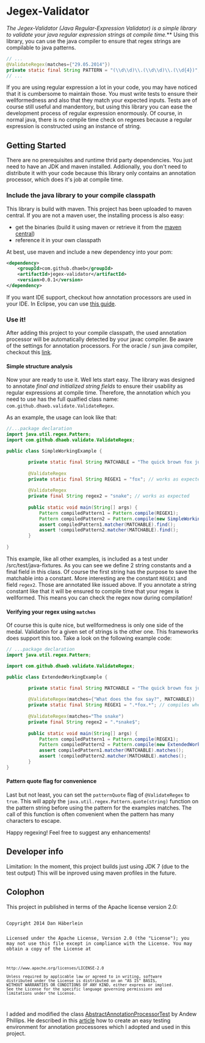 # Jegex-Validator

_The Jegex-Validator (Java Regular-Expression Validator) is a simple library to validate your java regular expression strings at *compile time*._**
Using this library, you can use the java compiler to ensure that regex strings are compilable to java patterns.

```java
// ...
@ValidateRegex(matches={"29.05.2014"})
private static final String PATTERN = "(\\d\\d)\\.(\\d\\d)\\.(\\d{4})"; // can be used later as input for java.util.regex.Pattern.compile(...)
// ...
```

If you are using regular expression a lot in your code, you may have noticed that it is cumbersome to maintain those. You must write tests to ensure their wellformedness and also that they match your expected inputs. Tests are of course still useful and mandentory, but using this library you can ease the development process of regular expression enormously.
Of course, in normal java, there is no compile time check on regexes because a regular expression is constructed using an instance of string. 

## Getting Started
There are no prerequisites and runtime thrid party dependencies. You just need to have an JDK and maven installed.
Addionally, you don't need to distribute it with your code because this library only contains an annotation processor, which does it's job at compile time.

### Include the java library to your compile classpath

This library is build with maven. This project has been uploaded to maven central.
If you are not a maven user, the installing process is also easy:
- get the binaries (build it using maven or retrieve it from the [maven central](https://oss.sonatype.org/#nexus-search;quick~jegex))
- reference it in your own classpath

At best, use maven and include a new dependency into your pom:
```xml
<dependency>
    <groupId>com.github.dhaeb</groupId>
    <artifactId>jegex-validator</artifactId>
    <version>0.0.1</version>
</dependency>
```

If you want IDE support, checkout how annotation processors are used in your IDE.
In Eclipse, you can use [this guide](http://www.eclipse.org/jdt/apt/introToAPT.php).

### Use it!

After adding this project to your compile classpath, the used annotation processor will be automatically detected by your javac compiler.
Be aware of the settings for annotation processors. For the oracle / sun java compiler, checkout this [link](http://docs.oracle.com/javase/7/docs/technotes/tools/windows/javac.html).

#### Simple structure analysis

Now your are ready to use it. Well lets start easy. The library was designed to annotate *final and initialized string fields* to ensure their usability as regular expressions at compile time.
Therefore, the annotation which you need to use has the full qualfied class name: <code>com.github.dhaeb.validate.ValidateRegex</code>. 

As an example, the usage can look like that:

```java
//...package declaration
import java.util.regex.Pattern;
import com.github.dhaeb.validate.ValidateRegex;

public class SimpleWorkingExample {

        private static final String MATCHABLE = "The quick brown fox jumps over the lazy dog.";
            
        @ValidateRegex
        private static final String REGEX1 = "fox"; // works as expected
              
        @ValidateRegex
        private final String regex2 = "snake"; // works as expected
                                   
        public static void main(String[] args) {
            Pattern compiledPattern1 = Pattern.compile(REGEX1);
            Pattern compiledPattern2 = Pattern.compile(new SimpleWorkingExample().regex2);
            assert compiledPattern1.matcher(MATCHABLE).find();
            assert !compiledPattern2.matcher(MATCHABLE).find();
        }
                                                                                    
}
```

This example, like all other examples, is included as a test under /src/test/java-fixtures. 
As you can see we define 2 string constants and a final field in this class.
Of course the first string has the purpose to save the matchable into a constant. 
More interesting are the constant <code>REGEX1</code> and field <code>regex2</code>. 
Those are annotated like issued above. If you annotate a string constant like that it will be ensured to compile time that your regex is wellformed.
This means you can check the regex now during compilation!

#### Verifying your regex using <code>matches</code>

Of course this is quite nice, but wellformedness is only one side of the medal. 
Validation for a given set of strings is the other one. This frameworks does support this too. 
Take a look on the following example code:


```java
// ...package declaration
import java.util.regex.Pattern;

import com.github.dhaeb.validate.ValidateRegex;

public class ExtendedWorkingExample {

        private static final String MATCHABLE = "The quick brown fox jumps over the lazy dog.";
            
        @ValidateRegex(matches={"What does the fox say?", MATCHABLE})
        private static final String REGEX1 = ".*fox.*"; // compiles when all strings of the matches array matches() the pattern
                       
        @ValidateRegex(matches="The snake")
        private final String regex2 = ".*snake$"; 
                                   
        public static void main(String[] args) {
            Pattern compiledPattern1 = Pattern.compile(REGEX1);
            Pattern compiledPattern2 = Pattern.compile(new ExtendedWorkingExample().regex2);
            assert compiledPattern1.matcher(MATCHABLE).matches();
            assert !compiledPattern2.matcher(MATCHABLE).matches();
        }
}

```

#### Pattern quote flag for convenience

Last but not least, you can set the <code>patternQuote</code> flag of <code>@ValidateRegex</code> to <code>true</code>. 
This will apply the <code>java.util.regex.Pattern.quote(string)</code> function on the pattern string before using the pattern for the examples matches. 
The call of this function is often convenient when the pattern has many characters to escape. 

Happy regexing! Feel free to suggest any enhancements! 

## Developer info

Limitation: In the moment, this project builds just using JDK 7 (due to the test output)
This will be inproved using maven profiles in the future.

## Colophon
This project in published in terms of the Apache license version 2.0:

<code>
Copyright 2014 Dan Häberlein

Licensed under the Apache License, Version 2.0 (the "License");
you may not use this file except in compliance with the License.
You may obtain a copy of the License at

    http://www.apache.org/licenses/LICENSE-2.0

    Unless required by applicable law or agreed to in writing, software
    distributed under the License is distributed on an "AS IS" BASIS,
    WITHOUT WARRANTIES OR CONDITIONS OF ANY KIND, either express or implied.
    See the License for the specific language governing permissions and
    limitations under the License.
</code>

I added and modified the class [AbstractAnnotationProcessorTest](http://aphillips.googlecode.com/svn/commons-test-support/trunk/src/main/java/com/qrmedia/commons/test/annotation/processing/AbstractAnnotationProcessorTest.java) by Andew Phillips.
He described in this [article](http://blog.xebia.com/2009/07/21/testing-annotation-processors/) how to create an easy testing environment for annotation processores which I adopted and used in this project.
